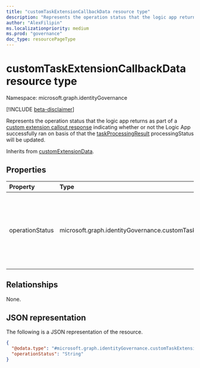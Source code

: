 ```yaml
---
title: "customTaskExtensionCallbackData resource type"
description: "Represents the operation status that the logic app returns indicating whether or not the Logic App successfully ran on basis of that the taskProcessingResult processing status will be updated."
author: "AlexFilipin"
ms.localizationpriority: medium
ms.prod: "governance"
doc_type: resourcePageType
---
```


# customTaskExtensionCallbackData resource type

Namespace: microsoft.graph.identityGovernance

[!INCLUDE [beta-disclaimer](../../includes/beta-disclaimer.md)]

Represents the operation status that the logic app returns as part of a [custom extension callout response](../resources/customextensioncalloutresponse.md) indicating whether or not the Logic App successfully ran on basis of that the [taskProcessingResult](../resources/identitygovernance-taskprocessingresult.md) processingStatus will be updated.

Inherits from [customExtensionData](../resources/customextensiondata.md).

## Properties

|Property|Type|Description|
|:---|:---|:---|
|operationStatus|microsoft.graph.identityGovernance.customTaskExtensionOperationStatus|Operation status that's provided by the Azure Logic App indicating whenever the Azure Logic App has run successfully or not. Supported values: `completed`, `failed`, `unknownFutureValue`.|

## Relationships

None.

## JSON representation

The following is a JSON representation of the resource.
<!-- {
  "blockType": "resource",
  "@odata.type": "microsoft.graph.identityGovernance.customTaskExtensionCallbackData"
}
-->
``` json
{
  "@odata.type": "#microsoft.graph.identityGovernance.customTaskExtensionCallbackData",
  "operationStatus": "String"
}
```
